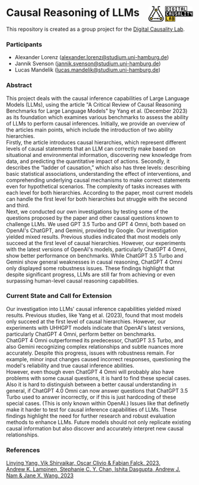 # Causal Reasoning of LLMs <a href="https://digitalcausalitylab.github.io/"><img src="figures/logo.png" align="right" width = "120" /></a>

This repository is created as a group project for the [Digital Causality Lab](https://digitalcausalitylab.github.io/).

### Participants

- Alexander Lorenz ([alexander.lorenz@studium.uni-hamburg.de](mailto:alexander.lorenz@studium.uni-hamburg.de))
- Jannik Svenson ([jannik.svenson@studium.uni-hamburg.de](mailto:jannik.svenson@studium.uni-hamburg.de))
- Lucas Mandelik ([lucas.mandelik@studium.uni-hamburg.de](mailto:lucas.mandelik@studium.uni-hamburg.de))

### Abstract
This project deals with the causal inference capabilities of Large Language Models (LLMs), using the article "A Critical Review of Causal Reasoning Benchmarks for Large Language Models" by Yang et al. (December 2023) as its foundation which examines various benchmarks to assess the ability of LLMs to perform causal inferences. Initially, we provide an overview of the articles main points, which include the introduction of two ability hierarchies.  
Firstly, the article introduces causal hierarchies, which represent different levels of causal statements that an LLM can correctly make based on situational and environmental information, discovering new knowledge from data, and predicting the quantitative impact of actions. Secondly, it describes the “ladder of causation,” which also has three levels: describing basic statistical associations, understanding the effect of interventions, and comprehending underlying causal mechanisms to make correct statements even for hypothetical scenarios. The complexity of tasks increases with each level for both hierarchies. According to the paper, most current models can handle the first level for both hierarchies but struggle with the second and third.  
Next, we conducted our own investigations by testing some of the questions proposed by the paper and other causal questions known to challenge LLMs. We used GPT 3.5 Turbo and GPT 4 Omni, both based on OpenAI's ChatGPT, and Gemini, provided by Google. Our investigation yielded mixed results. Previous studies indicated that most models only succeed at the first level of causal hierarchies. However, our experiments with the latest versions of OpenAI's models, particularly ChatGPT 4 Omni, show better performance on benchmarks. While ChatGPT 3.5 Turbo and Gemini show general weaknesses in causal reasoning, ChatGPT 4 Omni only displayed some robustness issues. These findings highlight that despite significant progress, LLMs are still far from achieving or even surpassing human-level causal reasoning capabilities.

### Current State and Call for Extension
Our investigation into LLMs' causal inference capabilities yielded mixed results. Previous studies, like Yang et al. (2023), found that most models only succeed at the first level of causal hierarchies. However, our experiments with UHHGPT models indicate that OpenAI's latest versions, particularly ChatGPT 4 Omni, perform better on benchmarks.  
ChatGPT 4 Omni outperformed its predecessor, ChatGPT 3.5 Turbo, and also Gemini recognizing complex relationships and subtle nuances more accurately. Despite this progress, issues with robustness remain. For example, minor input changes caused incorrect responses, questioning the model's reliability and true causal inference abilities.  
However, even though even ChatGPT 4 Omni will probably also have problems with some causal questions, it is hard to find these special cases. Also it is hard to distinguish between a better causal understanding in general, if ChatGPT 4.0 Omni can now answer questions that ChatGPT 3.5 Turbo used to answer incorrectly, or if this is just hardcoding of these special cases. (This is only known within OpenAI.) Issues like that definetly make it harder to test for causal inference capabilities of LLMs. 
These findings highlight the need for further research and robust evaluation methods to enhance LLMs. Future models should not only replicate existing causal information but also discover and accurately interpret new causal relationships. 

### References
[Linying Yang, Vik Shirvaikar, Oscar Clivio & Fabian Falck. 2023.](https://openreview.net/forum?id=mRwgczYZFJ)  
[Andrew K. Lampinen, Stephanie C. Y. Chan, Ishita Dasgupta, Andrew J. Nam & Jane X. Wang. 2023](https://doi.org/10.48550/arXiv.2305.16183)

